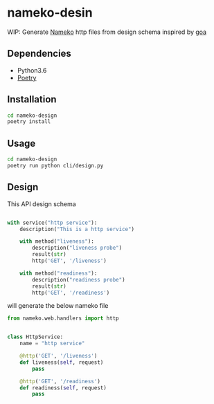 # nameko-desin

WIP: Generate [Nameko](https://www.nameko.io/) http files from design schema inspired by [goa](https://goa.design/)

## Dependencies

- Python3.6
- [Poetry](https://github.com/sdispater/poetry)

## Installation

```bash
cd nameko-design
poetry install
```

## Usage

```bash
cd nameko-design
poetry run python cli/design.py
```

## Design

This API design schema

```python

with service("http service"):
    description("This is a http service")

    with method("liveness"):
        description("liveness probe")
        result(str)
        http('GET', '/liveness')

    with method("readiness"):
        description("readiness probe")
        result(str)
        http('GET', '/readiness')
```

will generate the below nameko file

```python
from nameko.web.handlers import http


class HttpService:
    name = "http service"

    @http('GET', '/liveness')
    def liveness(self, request)
        pass

    @http('GET', '/readiness')
    def readiness(self, request)
        pass
```
